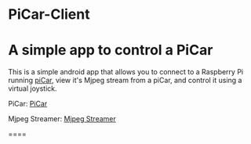 # PiCar-Client
A simple app to control a PiCar
==============================

This is a simple android app that allows you to connect to a
Raspberry Pi running [piCar](https://github.com/jerome1232/PiCar),
view it's Mjpeg stream from a piCar, and control it using a virtual joystick.

PiCar: [PiCar](https://github.com/jerome1232/PiCar)

Mjpeg Streamer: [Mjpeg Streamer](https://github.com/jacksonliam/mjpg-streamer)

====
